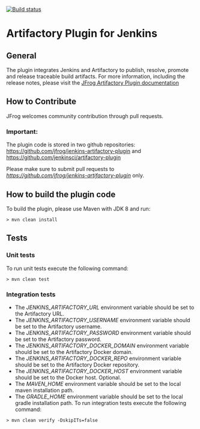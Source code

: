 [![Build status](https://ci.appveyor.com/api/projects/status/01cimn54er7nna82?svg=true)](https://ci.appveyor.com/project/jfrog-ecosystem/jenkins-artifactory-plugin)

# Artifactory Plugin for Jenkins

## General
The plugin integrates Jenkins and Artifactory to publish, resolve, promote and release traceable build artifacts.
For more information, including the release notes, please visit the [JFrog Artifactory Plugin documentation](https://www.jfrog.com/confluence/display/RTF/Jenkins+Artifactory+Plug-in)

## How to Contribute
JFrog welcomes community contribution through pull requests.

### Important:
The plugin code is stored in two github repositories:
https://github.com/jfrog/jenkins-artifactory-plugin and
https://github.com/jenkinsci/artifactory-plugin

Please make sure to submit pull requests to *https://github.com/jfrog/jenkins-artifactory-plugin* only.

## How to build the plugin code
To build the plugin, please use Maven with JDK 8 and run:
```console
> mvn clean install
```

## Tests
### Unit tests
To run unit tests execute the following command: 
```
> mvn clean test
```

### Integration tests
* The *JENKINS_ARTIFACTORY_URL* environment variable should be set to the Artifactory URL.
* The *JENKINS_ARTIFACTORY_USERNAME* environment variable should be set to the Artifactory username.
* The *JENKINS_ARTIFACTORY_PASSWORD* environment variable should be set to the Artifactory password.
* The *JENKINS_ARTIFACTORY_DOCKER_DOMAIN* environment variable should be set to the Artifactory Docker domain.
* The *JENKINS_ARTIFACTORY_DOCKER_REPO* environment variable should be set to the Artifactory Docker repository.
* The *JENKINS_ARTIFACTORY_DOCKER_HOST* environment variable should be set to the Docker host. Optional.
* The *MAVEN_HOME* environment variable should be set to the local maven installation path.
* The *GRADLE_HOME* environment variable should be set to the local gradle installation path.
To run integration tests execute the following command:
```
> mvn clean verify -DskipITs=false
```
